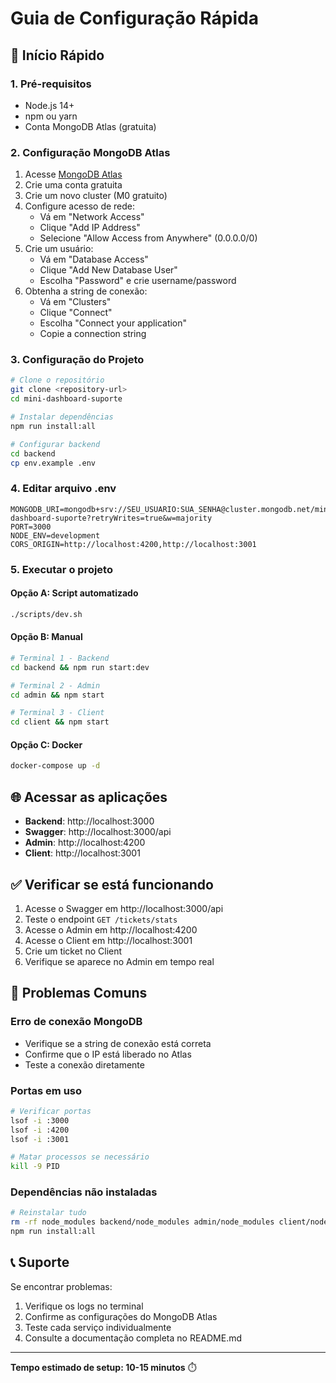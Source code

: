 # Guia de Configuração Rápida

## 🚀 Início Rápido

### 1. Pré-requisitos
- Node.js 14+
- npm ou yarn
- Conta MongoDB Atlas (gratuita)

### 2. Configuração MongoDB Atlas

1. Acesse [MongoDB Atlas](https://cloud.mongodb.com/)
2. Crie uma conta gratuita
3. Crie um novo cluster (M0 gratuito)
4. Configure acesso de rede:
   - Vá em "Network Access"
   - Clique "Add IP Address"
   - Selecione "Allow Access from Anywhere" (0.0.0.0/0)
5. Crie um usuário:
   - Vá em "Database Access"
   - Clique "Add New Database User"
   - Escolha "Password" e crie username/password
6. Obtenha a string de conexão:
   - Vá em "Clusters"
   - Clique "Connect"
   - Escolha "Connect your application"
   - Copie a connection string

### 3. Configuração do Projeto

```bash
# Clone o repositório
git clone <repository-url>
cd mini-dashboard-suporte

# Instalar dependências
npm run install:all

# Configurar backend
cd backend
cp env.example .env
```

### 4. Editar arquivo .env

```env
MONGODB_URI=mongodb+srv://SEU_USUARIO:SUA_SENHA@cluster.mongodb.net/mini-dashboard-suporte?retryWrites=true&w=majority
PORT=3000
NODE_ENV=development
CORS_ORIGIN=http://localhost:4200,http://localhost:3001
```

### 5. Executar o projeto

#### Opção A: Script automatizado
```bash
./scripts/dev.sh
```

#### Opção B: Manual
```bash
# Terminal 1 - Backend
cd backend && npm run start:dev

# Terminal 2 - Admin
cd admin && npm start

# Terminal 3 - Client
cd client && npm start
```

#### Opção C: Docker
```bash
docker-compose up -d
```

## 🌐 Acessar as aplicações

- **Backend**: http://localhost:3000
- **Swagger**: http://localhost:3000/api
- **Admin**: http://localhost:4200
- **Client**: http://localhost:3001

## ✅ Verificar se está funcionando

1. Acesse o Swagger em http://localhost:3000/api
2. Teste o endpoint `GET /tickets/stats`
3. Acesse o Admin em http://localhost:4200
4. Acesse o Client em http://localhost:3001
5. Crie um ticket no Client
6. Verifique se aparece no Admin em tempo real

## 🐛 Problemas Comuns

### Erro de conexão MongoDB
- Verifique se a string de conexão está correta
- Confirme que o IP está liberado no Atlas
- Teste a conexão diretamente

### Portas em uso
```bash
# Verificar portas
lsof -i :3000
lsof -i :4200
lsof -i :3001

# Matar processos se necessário
kill -9 PID
```

### Dependências não instaladas
```bash
# Reinstalar tudo
rm -rf node_modules backend/node_modules admin/node_modules client/node_modules
npm run install:all
```

## 📞 Suporte

Se encontrar problemas:

1. Verifique os logs no terminal
2. Confirme as configurações do MongoDB Atlas
3. Teste cada serviço individualmente
4. Consulte a documentação completa no README.md

---

**Tempo estimado de setup: 10-15 minutos** ⏱️

